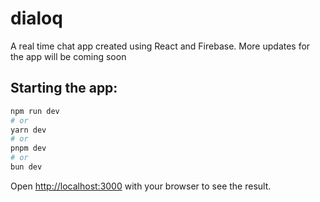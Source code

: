 # dialoq

A real time chat app created using React and Firebase. More updates for the app will be coming soon

## Starting the app:

```bash
npm run dev
# or
yarn dev
# or
pnpm dev
# or
bun dev
```

Open [http://localhost:3000](http://localhost:3000) with your browser to see the result.
